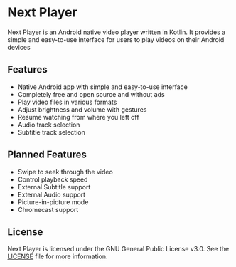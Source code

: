 # Next Player

Next Player is an Android native video player written in Kotlin. It provides a simple and easy-to-use interface for users to play videos on their Android devices

## Features
- Native Android app with simple and easy-to-use interface
- Completely free and open source and without ads
- Play video files in various formats
- Adjust brightness and volume with gestures
- Resume watching from where you left off
- Audio track selection
- Subtitle track selection

## Planned Features
- Swipe to seek through the video
- Control playback speed
- External Subtitle support
- External Audio support
- Picture-in-picture mode
- Chromecast support

## License
Next Player is licensed under the GNU General Public License v3.0. See the [LICENSE](LICENSE) file for more information.
